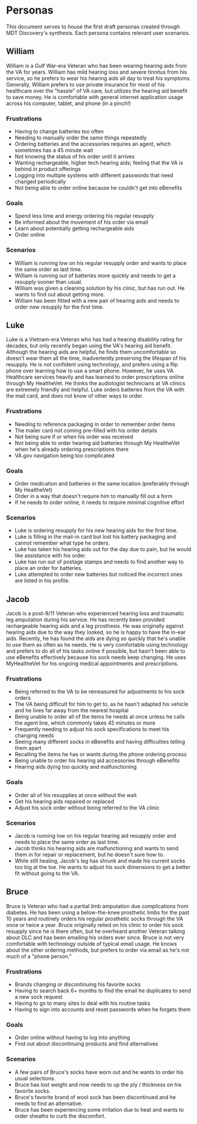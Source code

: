 # Personas<br>
This document serves to house the first draft personas created through MDT Discovery's synthesis. Each persona contains relevant user scenarios. 

## William<br>
William is a Gulf War-era Veteran who has been wearing hearing aids from the VA for years. William has mild hearing loss and severe tinnitus from his service, so he prefers to wear his hearing aids all day to treat his symptoms. Generally, William prefers to use private insurance for most of his healthcare over the "hassle" of VA care, but utilizes the hearing aid benefit to save money. He is comfortable with general internet application usage across his computer, tablet, and phone (in a pinch!)

### Frustrations<br>
- Having to change batteries too often
- Needing to manually order the same things repeatedly
- Ordering batteries and the accessories requires an agent, which sometimes has a 45 minute wait
- Not knowing the status of his order until it arrives
- Wanting rechargeable, higher tech hearing aids; feeling that the VA is behind in product offerings
- Logging into multiple systems with different passwords that need changed periodically
- Not being able to order online because he couldn't get into eBenefits

### Goals<br>
- Spend less time and energy ordering his regular resupply
- Be informed about the movement of his order via email
- Learn about potentially getting rechargeable aids
- Order online

### Scenarios<br>
- William is running low on his regular resupply order and wants to place the same order as last time.
- William is running out of batteries more quickly and needs to get a resupply sooner than usual.
- William was given a cleaning solution by his clinic, but has run out. He wants to find out about getting more.
- William has been fitted with a new pair of hearing aids and needs to order new resupply for the first time.

## Luke<br>
Luke is a Vietnam-era Veteran who has had a hearing disability rating for decades, but only recently began using the VA's hearing aid benefit. Although the hearing aids are helpful, he finds them uncomfortable so doesn't wear them all the time, inadvertently preserving the lifespan of his resupply. He is not confident using technology, and prefers using a flip phone over learning how to use a smart phone. However, he uses VA Healthcare services heavily and has learned to order prescriptions online through My HealtheVet. He thinks the audiologist technicians at VA clinics are extremely friendly and helpful. Luke orders batteries from the VA with the mail card, and does not know of other ways to order.

### Frustrations<br>
- Needing to reference packaging in order to remember order items
- The mailer card not coming pre-filled with his order details
- Not being sure if or when his order was received
- Not being able to order hearing aid batteries through My HealtheVet when he's already ordering prescriptions there
- VA.gov navigation being too complicated

### Goals<br>
- Order medication and batteries in the same location (preferably through My HealtheVet)
- Order in a way that doesn't require him to manually fill out a form
- If he needs to order online, it needs to require minimal cognitive effort

### Scenarios<br>
- Luke is ordering resupply for his new hearing aids for the first time.
- Luke is filling in the mail-in card but lost his battery packaging and cannot remember what type he orders.
- Luke has taken his hearing aids out for the day due to pain, but he would like assistance with his order.
- Luke has run out of postage stamps and needs to find another way to place an order for batteries.
- Luke attempted to order new batteries but noticed the incorrect ones are listed in his profile.

## Jacob <br>
Jacob is a post-9/11 Veteran who experienced hearing loss and traumatic leg amputation during his service. He has recently been provided rechargeable hearing aids and a leg prosthesis. He was originally against hearing aids due to the way they looked, so he is happy to have the in-ear aids. Recently, he has found the aids are dying so quickly that he's unable to use them as often as he needs. He is very comfortable using technology and prefers to do all of his tasks online if possible, but hasn't been able to use eBenefits effectively because his sock needs keep changing. He uses MyHealtheVet for his ongoing medical appointments and prescriptions.

### Frustrations <br>
- Being referred to the VA to be remeasured for adjustments to his sock orders
- The VA being difficult for him to get to, as he hasn't adapted his vehicle and he lives far away from the nearest hospital
- Being unable to order all of the items he needs at once unless he calls the agent line, which commonly takes 45 minutes or more
- Frequently needing to adjust his sock specifications to meet his changing needs
- Seeing many different socks in eBenefits and having difficulties telling them apart
- Recalling the items he has or wants during the phone ordering process
- Being unable to order his hearing aid accessories through eBenefits
- Hearing aids dying too quickly and malfunctioning

### Goals <br>
- Order all of his resupplies at once without the wait
- Get his hearing aids repaired or replaced
- Adjust his sock order without being referred to the VA clinic

### Scenarios <br>
- Jacob is running low on his regular hearing aid resupply order and needs to place the same order as last time.
- Jacob thinks his hearing aids are malfunctioning and wants to send them in for repair or replacement, but he doesn't sure how to.
- While still healing, Jacob's leg has shrunk and made his current socks too big at the toe. He wants to adjust his sock dimensions to get a better fit without going to the VA.

## Bruce<br>
Bruce is Veteran who had a partial limb amputation due complications from diabetes. He has been using a below-the-knee prosthetic limbs for the past 10 years and routinely orders his regular prosthetic socks through the VA once or twice a year. Bruce originally relied on his clinic to order his sock resupply since he is there often, but he overheard another Veteran talking about DLC and has been emailing his orders ever since. Bruce is not very comfortable with technology outside of typical email usage. He knows about the other ordering methods, but prefers to order via email as he's not much of a "phone person."

### Frustrations<br>
- Brands changing or discontinuing his favorite socks
- Having to search back 6+ months to find the email he duplicates to send a new sock request
- Having to go to many sites to deal with his routine tasks
- Having to sign into accounts and reset passwords when he forgets them

### Goals<br>
- Order online without having to log into anything
- Find out about discontinuing products and find alternatives

### Scenarios <br>
- A few pairs of Bruce's socks have worn out and he wants to order his usual selections.
- Bruce has lost weight and now needs to up the ply / thickness on his favorite socks.
- Bruce's favorite brand of wool sock has been discontinued and he needs to find an alternative.
- Bruce has been experiencing some irritation due to heat and wants to order sheaths to curb the discomfort.
